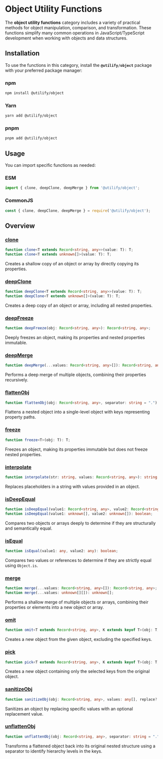 # Object Utility Functions <Badge type="tip" text="1.0.0" />

The **object utility functions** category includes a variety of practical methods for object manipulation, comparison, and transformation. These functions simplify many common operations in JavaScript/TypeScript development when working with objects and data structures.

## Installation

To use the functions in this category, install the **`@utilify/object`** package with your preferred package manager:

### **npm**
```bash
npm install @utilify/object
```

### **Yarn**
```bash
yarn add @utilify/object
```

### **pnpm**
```bash
pnpm add @utilify/object
```

## Usage

You can import specific functions as needed:

### **ESM**
```typescript
import { clone, deepClone, deepMerge } from '@utilify/object';
```

### **CommonJS**
```javascript
const { clone, deepClone, deepMerge } = require('@utilify/object');
```

## Overview

### [clone](./clone.md)

```typescript
function clone<T extends Record<string, any>>(value: T): T;
function clone<T extends unknown[]>(value: T): T;
```

Creates a shallow copy of an object or array by directly copying its properties.

### [deepClone](./deepClone.md)

```typescript
function deepClone<T extends Record<string, any>>(value: T): T;
function deepClone<T extends unknown[]>(value: T): T;
```

Creates a deep copy of an object or array, including all nested properties.

### [deepFreeze](./deepFreeze.md)

```typescript
function deepFreeze(obj: Record<string, any>): Record<string, any>;
```

Deeply freezes an object, making its properties and nested properties immutable.

### [deepMerge](./deepMerge.md)

```typescript
function deepMerge(...values: Record<string, any>[]): Record<string, any>;
```

Performs a deep merge of multiple objects, combining their properties recursively.

### [flattenObj](./flattenObj.md)

```typescript
function flattenObj(obj: Record<string, any>, separator: string = "."): Record<string, any>;
```

Flattens a nested object into a single-level object with keys representing property paths.

### [freeze](./freeze.md)

```typescript
function freeze<T>(obj: T): T;
```

Freezes an object, making its properties immutable but does not freeze nested properties.

### [interpolate](./interpolate.md)

```typescript
function interpolate(str: string, values: Record<string, any>): string;
```

Replaces placeholders in a string with values provided in an object.

### [isDeepEqual](./isDeepEqual.md)

```typescript
function isDeepEqual(value1: Record<string, any>, value2: Record<string, any>): boolean;
function isDeepEqual(value1: unknown[], value2: unknown[]): boolean;
```

Compares two objects or arrays deeply to determine if they are structurally and semantically equal.

### [isEqual](./isEqual.md)

```typescript
function isEqual(value1: any, value2: any): boolean;
```

Compares two values or references to determine if they are strictly equal using `Object.is`.

### [merge](./merge.md)

```typescript
function merge(...values: Record<string, any>[]): Record<string, any>;
function merge(...values: unknown[][]): unknown[];
```

Performs a shallow merge of multiple objects or arrays, combining their properties or elements into a new object or array.

### [omit](./omit.md)

```typescript
function omit<T extends Record<string, any>, K extends keyof T>(obj: T, keys: K[]): Omit<T, K>;
```

Creates a new object from the given object, excluding the specified keys.

### [pick](./pick.md)

```typescript
function pick<T extends Record<string, any>, K extends keyof T>(obj: T, keys: K[]): Pick<T, K>;
```

Creates a new object containing only the selected keys from the original object.

### [sanitizeObj](./sanitizeObj.md)

```typescript
function sanitizeObj(obj: Record<string, any>, values: any[], replace?: any): Record<string, any>;
```

Sanitizes an object by replacing specific values with an optional replacement value.

### [unflattenObj](./unflattenObj.md)

```typescript
function unflattenObj(obj: Record<string, any>, separator: string = "."): Record<string, any>;
```

Transforms a flattened object back into its original nested structure using a separator to identify hierarchy levels in the keys.